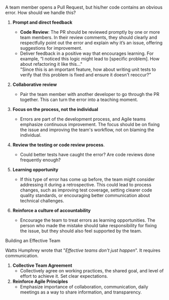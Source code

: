 A team member opens a Pull Request, but his/her code contains an obvious error.
How should we handle this?

1. **Prompt and direct feedback** 
   - **Code Review**: The PR should be reviewed promptly by one or more team members. In their review comments, they should clearly and respectfully point out the error and explain why it’s an issue, offering suggestions for improvement.
   - Deliver feedback in a positive way that encourages learning. For example, “I noticed this logic might lead to [specific problem]. How about refactoring it like this..."    
     "Since this is an important feature, how about writing unit tests to verify that this problem is fixed and ensure it doesn't reoccur?”
   
2. **Collaborative review**
   - Pair the team member with another developer to go through the PR together. This can turn the error into a teaching moment.

3. **Focus on the process, not the individual**
   - Errors are part of the development process, and Agile teams emphasize continuous improvement. The focus should be on fixing the issue and improving the team's workflow, not on blaming the individual.

4. **Review the testing or code review process**.
   - Could better tests have caught the error? Are code reviews done frequently enough?

4. **Learning opportunity** 
   - If this type of error has come up before, the team might consider addressing it during a retrospective. This could lead to process changes, such as improving test coverage, setting clearer code quality standards, or encouraging better communication about technical challenges.

5. **Reinforce a culture of accountability** 
   - Encourage the team to treat errors as learning opportunities. The person who made the mistake should take responsibility for fixing the issue, but they should also feel supported by the team.


Building an Effective Team

Watts Humphrey wrote that "*Effective teams don't just happen*". It requires communication.

1. **Collective Team Agreement**
   - Collectively agree on working practices, the shared goal, and level of effort to achieve it.  Set clear expectations.
2. **Reinforce Agile Principles**
   - Emphasize importance of collaboration, communication, daily meetings as a way to share information, and transparency.

